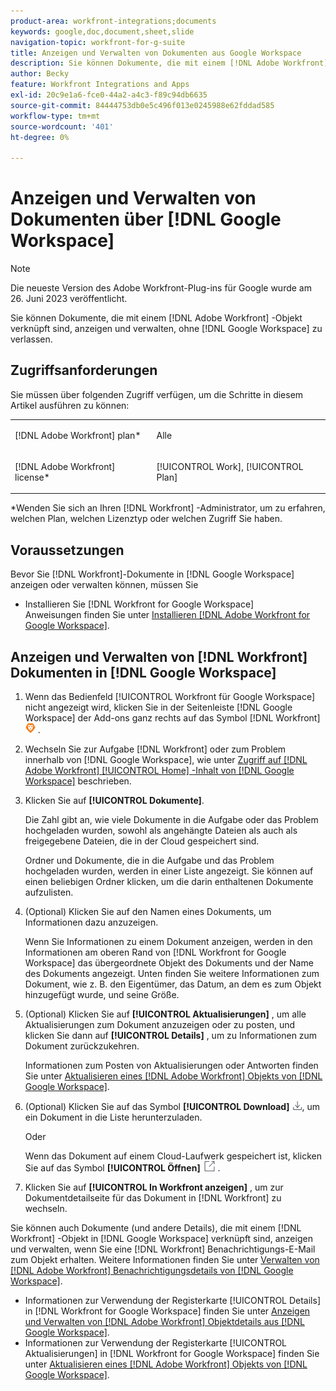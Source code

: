 ```yaml
---
product-area: workfront-integrations;documents
keywords: google,doc,document,sheet,slide
navigation-topic: workfront-for-g-suite
title: Anzeigen und Verwalten von Dokumenten aus Google Workspace
description: Sie können Dokumente, die mit einem [!DNL Adobe Workfront] Objekt verknüpft sind, anzeigen und verwalten, ohne Google Workspace zu verlassen.
author: Becky
feature: Workfront Integrations and Apps
exl-id: 20c9e1a6-fce0-44a2-a4c3-f89c94db6635
source-git-commit: 84444753db0e5c496f013e0245988e62fddad585
workflow-type: tm+mt
source-wordcount: '401'
ht-degree: 0%

---
```


# Anzeigen und Verwalten von Dokumenten über [!DNL Google Workspace]

>[!NOTE]
>
>Die neueste Version des Adobe Workfront-Plug-ins für Google wurde am 26. Juni 2023 veröffentlicht.

Sie können Dokumente, die mit einem [!DNL Adobe Workfront] -Objekt verknüpft sind, anzeigen und verwalten, ohne [!DNL Google Workspace] zu verlassen.

## Zugriffsanforderungen

Sie müssen über folgenden Zugriff verfügen, um die Schritte in diesem Artikel ausführen zu können:

<table style="table-layout:auto"> 
 <col> 
 <col> 
 <tbody> 
  <tr> 
   <td role="rowheader">[!DNL Adobe Workfront] plan*</td> 
   <td> <p>Alle</p> </td> 
  </tr> 
  <tr> 
   <td role="rowheader">[!DNL Adobe Workfront] license*</td> 
   <td> <p>[!UICONTROL Work], [!UICONTROL Plan]</p> </td> 
  </tr> 
 </tbody> 
</table>

&#42;Wenden Sie sich an Ihren [!DNL Workfront] -Administrator, um zu erfahren, welchen Plan, welchen Lizenztyp oder welchen Zugriff Sie haben.

## Voraussetzungen

Bevor Sie [!DNL Workfront]-Dokumente in [!DNL Google Workspace] anzeigen oder verwalten können, müssen Sie

* Installieren Sie [!DNL Workfront for Google Workspace]\
   Anweisungen finden Sie unter [Installieren [!DNL Adobe Workfront for Google Workspace]](../../workfront-integrations-and-apps/workfront-for-g-suite/install-workfront-for-gsuite.md).

## Anzeigen und Verwalten von [!DNL Workfront] Dokumenten in [!DNL Google Workspace]

1. Wenn das Bedienfeld [!UICONTROL Workfront für Google Workspace] nicht angezeigt wird, klicken Sie in der Seitenleiste [!DNL Google Workspace] der Add-ons ganz rechts auf das Symbol [!DNL Workfront] ![](assets/wf-lion-icon.png) .
1. Wechseln Sie zur Aufgabe [!DNL Workfront] oder zum Problem innerhalb von [!DNL Google Workspace], wie unter [Zugriff auf [!DNL Adobe Workfront] [!UICONTROL Home] -Inhalt von  [!DNL Google Workspace]](../../workfront-integrations-and-apps/workfront-for-g-suite/access-wf-home-content-from-g-suite.md) beschrieben.
1. Klicken Sie auf **[!UICONTROL Dokumente]**.

   Die Zahl gibt an, wie viele Dokumente in die Aufgabe oder das Problem hochgeladen wurden, sowohl als angehängte Dateien als auch als freigegebene Dateien, die in der Cloud gespeichert sind.

   Ordner und Dokumente, die in die Aufgabe und das Problem hochgeladen wurden, werden in einer Liste angezeigt. Sie können auf einen beliebigen Ordner klicken, um die darin enthaltenen Dokumente aufzulisten.

1. (Optional) Klicken Sie auf den Namen eines Dokuments, um Informationen dazu anzuzeigen.

   Wenn Sie Informationen zu einem Dokument anzeigen, werden in den Informationen am oberen Rand von [!DNL Workfront for Google Workspace] das übergeordnete Objekt des Dokuments und der Name des Dokuments angezeigt. Unten finden Sie weitere Informationen zum Dokument, wie z. B. den Eigentümer, das Datum, an dem es zum Objekt hinzugefügt wurde, und seine Größe.

1. (Optional) Klicken Sie auf **[!UICONTROL Aktualisierungen]** , um alle Aktualisierungen zum Dokument anzuzeigen oder zu posten, und klicken Sie dann auf **[!UICONTROL Details]** , um zu Informationen zum Dokument zurückzukehren.

   Informationen zum Posten von Aktualisierungen oder Antworten finden Sie unter [Aktualisieren eines [!DNL Adobe Workfront] Objekts von  [!DNL Google Workspace]](../../workfront-integrations-and-apps/workfront-for-g-suite/update-a-workfront-object-in-gsuite.md).

1. (Optional) Klicken Sie auf das Symbol **[!UICONTROL Download]** ![](assets/download-icon.png), um ein Dokument in die Liste herunterzuladen.

   Oder

   Wenn das Dokument auf einem Cloud-Laufwerk gespeichert ist, klicken Sie auf das Symbol **[!UICONTROL Öffnen]** ![](assets/open-icon.png) .

1. Klicken Sie auf **[!UICONTROL In Workfront anzeigen]** , um zur Dokumentdetailseite für das Dokument in [!DNL Workfront] zu wechseln.

Sie können auch Dokumente (und andere Details), die mit einem [!DNL Workfront] -Objekt in [!DNL Google Workspace] verknüpft sind, anzeigen und verwalten, wenn Sie eine [!DNL Workfront] Benachrichtigungs-E-Mail zum Objekt erhalten. Weitere Informationen finden Sie unter [Verwalten von [!DNL Adobe Workfront] Benachrichtigungsdetails von  [!DNL Google Workspace]](../../workfront-integrations-and-apps/workfront-for-g-suite/manage-wf-email-notification-details-in-gsuite.md).

* Informationen zur Verwendung der Registerkarte [!UICONTROL Details] in [!DNL Workfront for Google Workspace] finden Sie unter [Anzeigen und Verwalten von [!DNL Adobe Workfront] Objektdetails aus  [!DNL Google Workspace]](../../workfront-integrations-and-apps/workfront-for-g-suite/view-manage-work-item-details-in-gsuite.md).
* Informationen zur Verwendung der Registerkarte [!UICONTROL Aktualisierungen] in [!DNL Workfront for Google Workspace] finden Sie unter [Aktualisieren eines  [!DNL Adobe Workfront] Objekts von  [!DNL Google Workspace]](../../workfront-integrations-and-apps/workfront-for-g-suite/update-a-workfront-object-in-gsuite.md).
